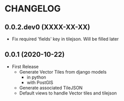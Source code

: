 CHANGELOG
=========

0.0.2.dev0  (XXXX-XX-XX)
------------------------

* Fix required 'fields' key in tilejson. Will be filled later


0.0.1       (2020-10-22)
------------------------

* First Release
  * Generate Vector Tiles from django models
      * in python
      * with PostGIS
  * Generate associated TileJSON
  * Default views to handle Vector tiles and tilejson
 
